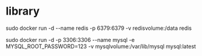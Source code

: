# library

sudo docker run -d --name redis -p 6379:6379 -v redisvolume:/data redis

sudo docker run -d -p 3306:3306 --name mysql -e MYSQL_ROOT_PASSWORD=123 -v mysqlvolume:/var/lib/mysql mysql:latest

